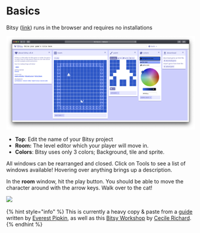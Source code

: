 # Basics

Bitsy \([link](http://ledoux.io/bitsy/editor.html)\) runs in the browser and requires no installations

![](../../../../.gitbook/assets/bitsy1.png)

* **Top**: Edit the name of your Bitsy project
* **Room:** The level editor which your player will move in.
* **Colors**: Bitsy uses only 3 colors; Background, tile and sprite.

All windows can be rearranged and closed. Click on Tools to see a list of windows available! Hovering over anything brings up a description.

In the **room** window, hit the play button. You should be able to move the character around with the arrow keys. Walk over to the cat!

![](https://lh3.googleusercontent.com/9wId48Ut16eMSSqX4phjeNIcgySVJMsVfLTFBHqMnEOJ1TirfrqzVKS3pt4TMo1z6PVE9pTZzkwl9IvTxDg7d0MAPd_Hwo6YtYx-zxUyqkvxxBXQ7vFdSYI8na1R2G3BCf8Hmwuo)

{% hint style="info" %}
This is currently a heavy copy & paste from a [guide](https://docs.google.com/document/d/11pfwuJ8GR1RViwL1nkvbD7pEqokDH9RLtamzxrsJuEc) written by [Everest Pipkin](https://twitter.com/everestpipkin), as well as this [Bitsy Workshop](https://static1.squarespace.com/static/58930a6c893fc0a33ae624db/t/5bacd94ac83025ead3937071/1538054510407/BITSY-WORKSHOP.pdf) by [Cecile Richard](https://haraiva.itch.io/).
{% endhint %}

